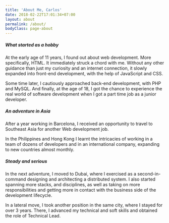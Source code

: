 ```yaml
---
title: 'About Me, Carlos'
date: 2018-02-22T17:01:34+07:00
layout: about
permalink: /about/
bodyClass: page-about
---
```


##### What started as a hobby

At the early age of 11 years, I found out about web development. More specifically, HTML. It immediately struck a chord with me. Without any other guidance than just my curiosity and an internet connection, it slowly expanded into front-end development, with the help of JavaScript and CSS.

Some time later, I cautiously approached back-end development, with PHP and MySQL. And finally, at the age of 18, I got the chance to experience the real world of software development when I got a part time job as a junior developer. 

##### An adventure in Asia

After a year working in Barcelona, I received an opportunity to travel to Southeast Asia for another Web development job.

In the Philippines and Hong Kong I learnt the intricacies of working in a team of dozens of developers and in an international company, expanding to new countries almost monthly.

##### Steady and serious

In the next adventure, I moved to Dubai, where I exercised as a second-in-command designing and architecting a distributed system. I also started spanning more stacks, and disciplines, as well as taking on more responsibilities and getting more in contact with the business side of the development lifecycle.

In a lateral move, I took another position in the same city, where I stayed for over 3 years. There, I advanced my technical and soft skills and obtained the role of Technical Lead.

[comment]: <> (##### Future ventures)

